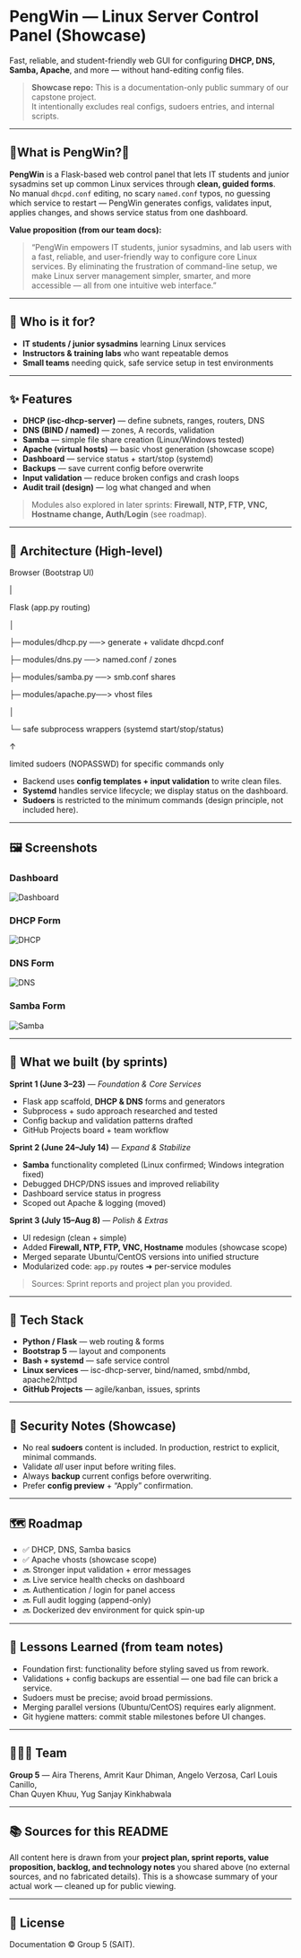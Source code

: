 # PengWin — Linux Server Control Panel (Showcase)

Fast, reliable, and student-friendly web GUI for configuring **DHCP, DNS, Samba, Apache**, and more — without hand-editing config files.

> **Showcase repo:** This is a documentation-only public summary of our capstone project.  
> It intentionally excludes real configs, sudoers entries, and internal scripts.

---

## 🐧What is PengWin?🐧

**PengWin** is a Flask-based web control panel that lets IT students and junior sysadmins set up common Linux services through **clean, guided forms**.  
No manual `dhcpd.conf` editing, no scary `named.conf` typos, no guessing which service to restart — PengWin generates configs, validates input, applies changes, and shows service status from one dashboard.

**Value proposition (from our team docs):**

> “PengWin empowers IT students, junior sysadmins, and lab users with a fast, reliable, and user-friendly way to configure core Linux services. By eliminating the frustration of command-line setup, we make Linux server management simpler, smarter, and more accessible — all from one intuitive web interface.”

---

## 🎯 Who is it for?

- **IT students / junior sysadmins** learning Linux services
- **Instructors & training labs** who want repeatable demos
- **Small teams** needing quick, safe service setup in test environments

---

## ✨ Features

- **DHCP (isc-dhcp-server)** — define subnets, ranges, routers, DNS
- **DNS (BIND / named)** — zones, A records, validation
- **Samba** — simple file share creation (Linux/Windows tested)
- **Apache (virtual hosts)** — basic vhost generation (showcase scope)
- **Dashboard** — service status + start/stop (systemd)
- **Backups** — save current config before overwrite
- **Input validation** — reduce broken configs and crash loops
- **Audit trail (design)** — log what changed and when

> Modules also explored in later sprints: **Firewall, NTP, FTP, VNC, Hostname change, Auth/Login** (see roadmap).

---

## 🧱 Architecture (High-level)

Browser (Bootstrap UI)

|

Flask (app.py routing)

│

├─ modules/dhcp.py ──> generate + validate dhcpd.conf

├─ modules/dns.py ──> named.conf / zones

├─ modules/samba.py ──> smb.conf shares

├─ modules/apache.py──> vhost files

│

└─ safe subprocess wrappers (systemd start/stop/status)

↑

limited sudoers (NOPASSWD) for specific commands only


- Backend uses **config templates + input validation** to write clean files.
- **Systemd** handles service lifecycle; we display status on the dashboard.
- **Sudoers** is restricted to the minimum commands (design principle, not included here).

---

## 🖼️ Screenshots
### Dashboard  

![Dashboard](screenshots/dashboard.png)

### DHCP Form 

![DHCP](screenshots/dhcp.png)

### DNS Form 

![DNS](screenshots/dns.png)

### Samba Form 

![Samba](screenshots/samba.png)

---

## 🧪 What we built (by sprints)

**Sprint 1 (June 3–23)** — *Foundation & Core Services*  
- Flask app scaffold, **DHCP & DNS** forms and generators  
- Subprocess + sudo approach researched and tested  
- Config backup and validation patterns drafted  
- GitHub Projects board + team workflow

**Sprint 2 (June 24–July 14)** — *Expand & Stabilize*  
- **Samba** functionality completed (Linux confirmed; Windows integration fixed)  
- Debugged DHCP/DNS issues and improved reliability  
- Dashboard service status in progress  
- Scoped out Apache & logging (moved)

**Sprint 3 (July 15–Aug 8)** — *Polish & Extras*  
- UI redesign (clean + simple)  
- Added **Firewall, NTP, FTP, VNC, Hostname** modules (showcase scope)  
- Merged separate Ubuntu/CentOS versions into unified structure  
- Modularized code: `app.py` routes ➜ per-service modules

> Sources: Sprint reports and project plan you provided.

---

## 🧩 Tech Stack

- **Python / Flask** — web routing & forms
- **Bootstrap 5** — layout and components
- **Bash + systemd** — safe service control
- **Linux services** — isc-dhcp-server, bind/named, smbd/nmbd, apache2/httpd
- **GitHub Projects** — agile/kanban, issues, sprints

---

## 🔐 Security Notes (Showcase)

- No real **sudoers** content is included. In production, restrict to explicit, minimal commands.  
- Validate *all* user input before writing files.  
- Always **backup** current configs before overwriting.  
- Prefer **config preview** + “Apply” confirmation.

---

## 🗺️ Roadmap

- ✅ DHCP, DNS, Samba basics
- ✅ Apache vhosts (showcase scope)
- 🔜 Stronger input validation + error messages
- 🔜 Live service health checks on dashboard
- 🔜 Authentication / login for panel access
- 🔜 Full audit logging (append-only)
- 🔜 Dockerized dev environment for quick spin-up

---

## 🧠 Lessons Learned (from team notes)

- Foundation first: functionality before styling saved us from rework.
- Validations + config backups are essential — one bad file can brick a service.
- Sudoers must be precise; avoid broad permissions.
- Merging parallel versions (Ubuntu/CentOS) requires early alignment.
- Git hygiene matters: commit stable milestones before UI changes.

---

## 🧑‍🤝‍🧑 Team

**Group 5** — Aira Therens, Amrit Kaur Dhiman, Angelo Verzosa, Carl Louis Canillo,  
Chan Quyen Khuu, Yug Sanjay Kinkhabwala

---

## 📚 Sources for this README

All content here is drawn from your **project plan, sprint reports, value proposition, backlog, and technology notes** you shared above (no external sources, and no fabricated details). This is a showcase summary of your actual work — cleaned up for public viewing.

---

## 📄 License
Documentation © Group 5 (SAIT).
